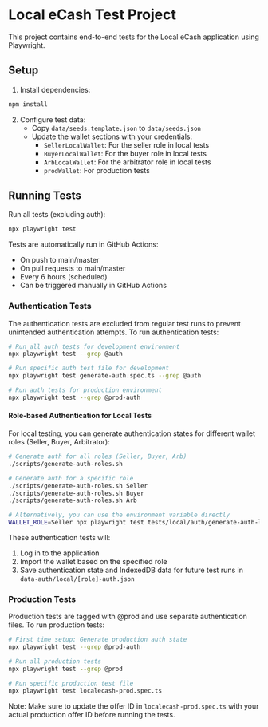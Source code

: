 # Local eCash Test Project

This project contains end-to-end tests for the Local eCash application using Playwright.

## Setup

1. Install dependencies:
```bash
npm install
```

2. Configure test data:
   - Copy `data/seeds.template.json` to `data/seeds.json`
   - Update the wallet sections with your credentials:
     - `SellerLocalWallet`: For the seller role in local tests
     - `BuyerLocalWallet`: For the buyer role in local tests
     - `ArbLocalWallet`: For the arbitrator role in local tests
     - `prodWallet`: For production tests

## Running Tests

Run all tests (excluding auth):
```bash
npx playwright test
```

Tests are automatically run in GitHub Actions:
- On push to main/master
- On pull requests to main/master
- Every 6 hours (scheduled)
- Can be triggered manually in GitHub Actions

### Authentication Tests

The authentication tests are excluded from regular test runs to prevent unintended authentication attempts. To run authentication tests:

```bash
# Run all auth tests for development environment
npx playwright test --grep @auth

# Run specific auth test file for development
npx playwright test generate-auth.spec.ts --grep @auth

# Run auth tests for production environment
npx playwright test --grep @prod-auth
```

#### Role-based Authentication for Local Tests

For local testing, you can generate authentication states for different wallet roles (Seller, Buyer, Arbitrator):

```bash
# Generate auth for all roles (Seller, Buyer, Arb)
./scripts/generate-auth-roles.sh

# Generate auth for a specific role
./scripts/generate-auth-roles.sh Seller
./scripts/generate-auth-roles.sh Buyer
./scripts/generate-auth-roles.sh Arb

# Alternatively, you can use the environment variable directly
WALLET_ROLE=Seller npx playwright test tests/local/auth/generate-auth-local.spec.ts
```

These authentication tests will:
1. Log in to the application
2. Import the wallet based on the specified role
3. Save authentication state and IndexedDB data for future test runs in `data-auth/local/[role]-auth.json`

### Production Tests

Production tests are tagged with @prod and use separate authentication files. To run production tests:

```bash
# First time setup: Generate production auth state
npx playwright test --grep @prod-auth

# Run all production tests
npx playwright test --grep @prod

# Run specific production test file
npx playwright test localecash-prod.spec.ts
```

Note: Make sure to update the offer ID in `localecash-prod.spec.ts` with your actual production offer ID before running the tests.
